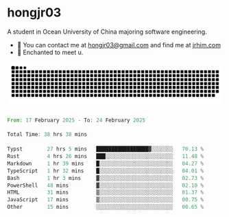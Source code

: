 # hongjr03

A student in Ocean University of China majoring software engineering.

- 📧 You can contact me at hongjr03@gmail.com and find me at [jrhim.com](https://jrhim.com/)
- 💜 Enchanted to meet u.

![snake_animation](https://raw.githubusercontent.com/hongjr03/hongjr03/output/github-contribution-grid-snake.svg)

<!--START_SECTION:waka-->

```rust
From: 17 February 2025 - To: 24 February 2025

Total Time: 38 hrs 38 mins

Typst        27 hrs 5 mins   █████████████████▓░░░░░░░   70.13 %
Rust         4 hrs 26 mins   ███░░░░░░░░░░░░░░░░░░░░░░   11.48 %
Markdown     1 hr 39 mins    █░░░░░░░░░░░░░░░░░░░░░░░░   04.27 %
TypeScript   1 hr 32 mins    █░░░░░░░░░░░░░░░░░░░░░░░░   04.01 %
Bash         1 hr 3 mins     ▓░░░░░░░░░░░░░░░░░░░░░░░░   02.73 %
PowerShell   48 mins         ▓░░░░░░░░░░░░░░░░░░░░░░░░   02.10 %
HTML         31 mins         ▒░░░░░░░░░░░░░░░░░░░░░░░░   01.37 %
JavaScript   17 mins         ▒░░░░░░░░░░░░░░░░░░░░░░░░   00.75 %
Other        15 mins         ░░░░░░░░░░░░░░░░░░░░░░░░░   00.65 %
```

<!--END_SECTION:waka-->
